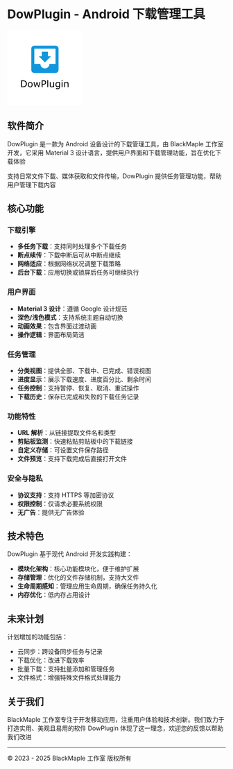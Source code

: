 # DowPlugin - Android 下载管理工具

![DowPlugin Logo](icon.png)

## 软件简介

DowPlugin 是一款为 Android 设备设计的下载管理工具，由 BlackMaple 工作室开发，它采用 Material 3 设计语言，提供用户界面和下载管理功能，旨在优化下载体验

支持日常文件下载、媒体获取和文件传输，DowPlugin 提供任务管理功能，帮助用户管理下载内容

## 核心功能

### 下载引擎

*   **多任务下载**：支持同时处理多个下载任务
*   **断点续传**：下载中断后可从中断点继续
*   **网络适应**：根据网络状况调整下载策略
*   **后台下载**：应用切换或锁屏后任务可继续执行

### 用户界面

*   **Material 3 设计**：遵循 Google 设计规范
*   **深色/浅色模式**：支持系统主题自动切换
*   **动画效果**：包含界面过渡动画
*   **操作逻辑**：界面布局简洁

### 任务管理

*   **分类视图**：提供全部、下载中、已完成、错误视图
*   **进度显示**：展示下载速度、进度百分比、剩余时间
*   **任务控制**：支持暂停、恢复、取消、重试操作
*   **下载历史**：保存已完成和失败的下载任务记录

### 功能特性

*   **URL 解析**：从链接提取文件名和类型
*   **剪贴板监测**：快速粘贴剪贴板中的下载链接
*   **自定义存储**：可设置文件保存路径
*   **文件预览**：支持下载完成后直接打开文件

### 安全与隐私

*   **协议支持**：支持 HTTPS 等加密协议
*   **权限控制**：仅请求必要系统权限
*   **无广告**：提供无广告体验

## 技术特色

DowPlugin 基于现代 Android 开发实践构建：

*   **模块化架构**：核心功能模块化，便于维护扩展
*   **存储管理**：优化的文件存储机制，支持大文件
*   **生命周期感知**：管理应用生命周期，确保任务持久化
*   **内存优化**：低内存占用设计

## 未来计划

计划增加的功能包括：

*   云同步：跨设备同步任务与记录
*   下载优化：改进下载效率
*   批量下载：支持批量添加和管理任务
*   文件格式：增强特殊文件格式处理能力

## 关于我们

BlackMaple 工作室专注于开发移动应用，注重用户体验和技术创新。我们致力于打造实用、美观且易用的软件
DowPlugin 体现了这一理念，欢迎您的反馈以帮助我们改进

---

© 2023 - 2025 BlackMaple 工作室 版权所有
